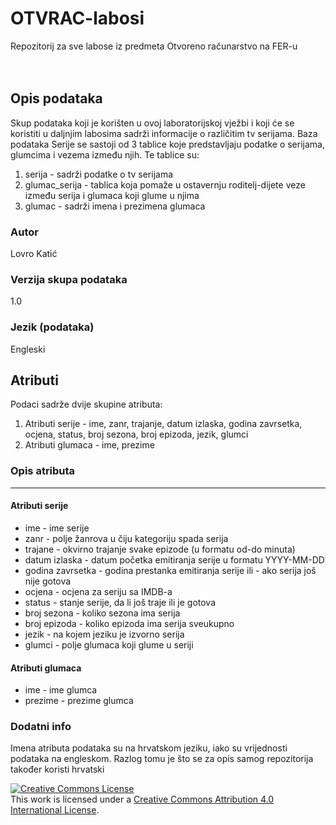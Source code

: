 # OTVRAC-labosi
Repozitorij za sve labose iz predmeta Otvoreno računarstvo na FER-u  
<br>
<br>
## Opis podataka
Skup podataka koji je korišten u ovoj laboratorijskoj vježbi i koji će se koristiti u daljnjim labosima sadrži informacije o različitim tv serijama\.
Baza podataka Serije se sastoji od 3 tablice koje predstavljaju podatke o serijama, glumcima i vezema između njih\.
Te tablice su:
1. serija \- sadrži podatke o tv serijama
2. glumac_serija \- tablica koja pomaže u ostavernju roditelj-dijete veze između serija i glumaca koji glume u njima
3. glumac \- sadrži imena i prezimena glumaca

### Autor
Lovro Katić

### Verzija skupa podataka
1\.0

### Jezik \(podataka\)
Engleski

## Atributi
Podaci sadrže dvije skupine atributa:
1. Atributi serije \- ime, zanr, trajanje, datum izlaska, godina zavrsetka, ocjena, status, broj sezona, broj epizoda, jezik, glumci
2. Atributi glumaca \- ime, prezime


### Opis atributa
***
#### Atributi serije
- ime \- ime serije
- zanr \- polje žanrova u čiju kategoriju spada serija 
- trajane \- okvirno trajanje svake epizode \(u formatu od\-do minuta\)
- datum izlaska \- datum početka emitiranja serije u formatu YYYY\-MM\-DD
- godina zavrsetka \- godina prestanka emitiranja serije ili \- ako serija još nije gotova
- ocjena \- ocjena za seriju sa IMDB-a
- status \- stanje serije, da li još traje ili je gotova
- broj sezona \- koliko sezona ima serija
- broj epizoda \- koliko epizoda ima serija sveukupno
- jezik \- na kojem jeziku je izvorno serija
- glumci \- polje glumaca koji glume u seriji

#### Atributi glumaca
- ime \- ime glumca
- prezime \- prezime glumca

### Dodatni info
Imena atributa podataka su na hrvatskom jeziku, iako su vrijednosti podataka na engleskom. Razlog tomu je što se za opis samog repozitorija također koristi hrvatski

<a rel="license" href="http://creativecommons.org/licenses/by/4.0/"><img alt="Creative Commons License" style="border-width:0" src="https://i.creativecommons.org/l/by/4.0/80x15.png" /></a><br />This work is licensed under a <a rel="license" href="http://creativecommons.org/licenses/by/4.0/">Creative Commons Attribution 4.0 International License</a>.
